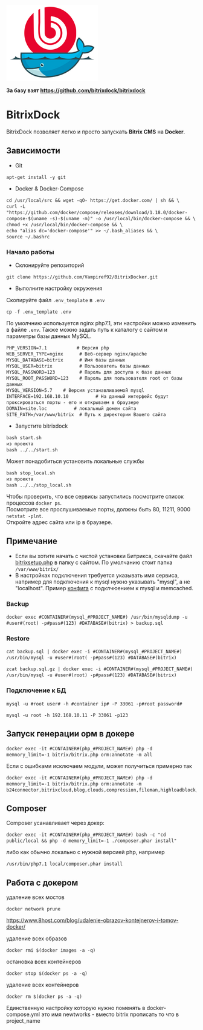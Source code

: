 ![Alt text](assets/logo.jpg?raw=true "BitrixDock")

**За базу взят https://github.com/bitrixdock/bitrixdock**

# BitrixDock
BitrixDock позволяет легко и просто запускать **Bitrix CMS** на **Docker**.

## Зависимости
- Git
```
apt-get install -y git
```
- Docker & Docker-Compose
```
cd /usr/local/src && wget -qO- https://get.docker.com/ | sh && \
curl -L "https://github.com/docker/compose/releases/download/1.18.0/docker-compose-$(uname -s)-$(uname -m)" -o /usr/local/bin/docker-compose && \
chmod +x /usr/local/bin/docker-compose && \
echo "alias dc='docker-compose'" >> ~/.bash_aliases && \
source ~/.bashrc
```

### Начало работы
- Склонируйте репозиторий
```
git clone https://github.com/Vampiref92/BitrixDocker.git
```

- Выполните настройку окружения

Скопируйте файл `.env_template` в `.env`

```
cp -f .env_template .env
```

По умолчнию используется nginx php7.1, эти настройки можно изменить в файле ```.env```. Также можно задать путь к каталогу с сайтом и параметры базы данных MySQL.


```
PHP_VERSION=7.1           # Версия php 
WEB_SERVER_TYPE=nginx      # Веб-сервер nginx/apache
MYSQL_DATABASE=bitrix      # Имя базы данных
MYSQL_USER=bitrix          # Пользователь базы данных
MYSQL_PASSWORD=123         # Пароль для доступа к базе данных
MYSQL_ROOT_PASSWORD=123    # Пароль для пользователя root от базы данных
MYSQL_VERSION=5.7    # Версия устанавливаемой mysql
INTERFACE=192.168.10.10          # На данный интерфейс будут проксироваться порты - его и открываем в браузере
DOMAIN=site.loc          # локальный домен сайта
SITE_PATH=/var/www/bitrix  # Путь к директории Вашего сайта

```

- Запустите bitrixdock
```
bash start.sh
из проекта
bash ../../start.sh
```
Может понадобиться установить локальные службы
```
bash stop_local.sh
из проекта
bash ../../stop_local.sh
```
Чтобы проверить, что все сервисы запустились посмотрите список процессов ```docker ps```.  
Посмотрите все прослушиваемые порты, должны быть 80, 11211, 9000 ```netstat -plnt```.  
Откройте адрес сайта или ip в браузере.

## Примечание
- Если вы хотите начать с чистой установки Битрикса, скачайте файл [bitrixsetup.php](http://www.1c-bitrix.ru/download/scripts/bitrixsetup.php) в папку с сайтом. По умолчанию стоит папка ```/var/www/bitrix/```
- В настройках подключения требуется указывать имя сервиса, например для подключения к mysql нужно указывать "mysql", а не "localhost". Пример [конфига](configs/.settings.php)  с подклчюением к mysql и memcached.

### Backup
```
docker exec #CONTAINER#(mysql_#PROJECT_NAME#) /usr/bin/mysqldump -u #user#(root) -p#pass#(123) #DATABASE#(bitrix) > backup.sql
```

### Restore
```
cat backup.sql | docker exec -i #CONTAINER#(mysql_#PROJECT_NAME#) /usr/bin/mysql -u #user#(root( -p#pass#(123) #DATABASE#(bitrix)
```

```
zcat backup.sql.gz | docker exec -i #CONTAINER#(mysql_#PROJECT_NAME#) /usr/bin/mysql -u #user#(root) -p#pass#(123) #DATABASE#(bitrix)
```

### Подключение к БД
```
mysql -u #root user# -h #container ip# -P 33061 -p#root password#
```
```
mysql -u root -h 192.168.10.11 -P 33061 -p123
```

## Запуск генерации орм в докере
```
docker exec -it #CONTAINER#(php_#PROJECT_NAME#) php -d memnory_limit=-1 bitrix/bitrix.php orm:annotate -m all
```
Если с ошибками исключаем модули, может получиться примерно так
```
docker exec -it #CONTAINER#(php_#PROJECT_NAME#) php -d memnory_limit=-1 bitrix/bitrix.php orm:annotate -m b24connector,bitrixcloud,blog,clouds,compression,fileman,highloadblock,landing,main,messageservice,mobileapp,perfmon,photogallery,rest,scale,search,security,seo,socialservices,subscribe,translate,ui,vote
```

## Composer
Composer усанавливает через докер:
```
docker exec -it #CONTAINER#(php_#PROJECT_NAME#) bash -c "cd public/local && php -d memory_limit=-1 ./composer.phar install"
```

либо как обычно локально с нужной версией php, например
```
/usr/bin/php7.1 local/composer.phar install
```

## Работа с докером
удаление всех мостов
```
docker network prune
```

https://www.8host.com/blog/udalenie-obrazov-kontejnerov-i-tomov-docker/

удаление всех образов
```
docker rmi $(docker images -a -q)
```

остановка всех контейнеров
```
docker stop $(docker ps -a -q)
```

удаление всех контейнеров
```
docker rm $(docker ps -a -q)
```

Единственную настройку которую нужно поменять в docker-compose.yml это имя newtworks - вместо bitrix прописать то что в project_name